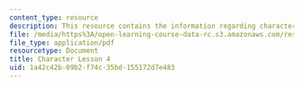 ```yaml
---
content_type: resource
description: This resource contains the information regarding character lesson 4.
file: /media/https%3A/open-learning-course-data-rc.s3.amazonaws.com/res-21g-003-learning-chinese-a-foundation-course-in-mandarin-spring-2011/1a42c42b09b2f74c35bd155172d7e483_MITRES_21G_003S11_char04.pdf
file_type: application/pdf
resourcetype: Document
title: Character Lesson 4
uid: 1a42c42b-09b2-f74c-35bd-155172d7e483
---
```

